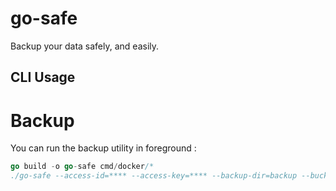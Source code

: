 # go-safe

Backup your data safely, and easily.

## CLI Usage 

# Backup

You can run the backup utility in foreground : 

```go
go build -o go-safe cmd/docker/*
./go-safe --access-id=**** --access-key=**** --backup-dir=backup --bucket-name=**** --endpoint=**** --region=**** --interval=10 --rsa-pubkey-location=public.pem 
```